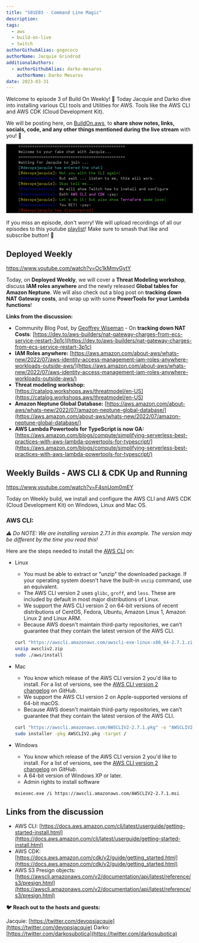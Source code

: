 ```yaml
---
title: "S01E03 - Command Line Magic"
description:
tags:
  - aws
  - build-on-live
  - twitch
authorGithubAlias: gogococo
authorName: Jacquie Grindrod
additionalAuthors: 
  - authorGithubAlias: darko-mesaros
    authorName: Darko Mesaros
date: 2023-03-31
---
```


Welcome to episode 3 of Build On Weekly! 🥳 Today Jacquie and Darko dive into installing various CLI tools and Utilities for AWS. Tools like the AWS CLI and AWS CDK (Cloud Development Kit).

We will be posting here, on [BuildOn.aws](/livestreams/build-on-weekly), to **share show notes, links, socials, code, and any other things mentioned during the live stream** with you! 🚀

![CLI Chat](images/header.png)

If you miss an episode, don't worry! We will upload recordings of all our episodes to this youtube [playlist](https://youtube.com/playlist?list=PLDqi6CuDzubwBQdL4N1tVUwWeNEtOG9vL)! Make sure to smash that like and subscribe button! 🥹

## Deployed Weekly

https://www.youtube.com/watch?v=Oc1kMmvGytY

Today, on **Deployed Weekly**, we will cover a **Threat Modeling workshop**, discuss **IAM roles anywhere** and the newly released **Global tables for Amazon Neptune**. We will also check out a blog post on **tracking down NAT Gateway costs**, and wrap up with some **PowerTools for your Lambda functions**!

**Links from the discussion:**

- Community Blog Post, by [Geoffrey Wiseman](https://dev.to/geoffreywiseman) - On **tracking down NAT Costs**: [https://dev.to/aws-builders/nat-gateway-charges-from-ecs-service-restart-3p1c](https://dev.to/aws-builders/nat-gateway-charges-from-ecs-service-restart-3p1c)
- **IAM Roles anywhere:** [https://aws.amazon.com/about-aws/whats-new/2022/07/aws-identity-access-management-iam-roles-anywhere-workloads-outside-aws/](https://aws.amazon.com/about-aws/whats-new/2022/07/aws-identity-access-management-iam-roles-anywhere-workloads-outside-aws/)
- **Threat modeling workshop:** [https://catalog.workshops.aws/threatmodel/en-US](https://catalog.workshops.aws/threatmodel/en-US)
- **Amazon Neptune Global Database:** [https://aws.amazon.com/about-aws/whats-new/2022/07/amazon-neptune-global-database/](https://aws.amazon.com/about-aws/whats-new/2022/07/amazon-neptune-global-database/)
- **AWS Lambda Powertools for TypeScript is now GA:**[https://aws.amazon.com/blogs/compute/simplifying-serverless-best-practices-with-aws-lambda-powertools-for-typescript/](https://aws.amazon.com/blogs/compute/simplifying-serverless-best-practices-with-aws-lambda-powertools-for-typescript/)

## Weekly Builds - AWS CLI & CDK Up and Running

https://www.youtube.com/watch?v=F4snUom0mEY

Today on Weekly build, we install and configure the AWS CLI and AWS CDK (Cloud Development Kit) on Windows, Linux and Mac OS.

### AWS CLI:

*⚠️ Do NOTE: We are installing version 2.7.1 in this example. The version may be different by the time you read this!*

Here are the steps needed to install the [AWS CLI](https://docs.aws.amazon.com/cli/latest/userguide/getting-started-version.html) on:

- Linux
    - You must be able to extract or "unzip" the downloaded package. If your operating system doesn't have the built-in `unzip` command, use an equivalent.
    - The AWS CLI version 2 uses `glibc`, `groff`, and `less`. These are included by default in most major distributions of Linux.
    - We support the AWS CLI version 2 on 64-bit versions of recent distributions of CentOS, Fedora, Ubuntu, Amazon Linux 1, Amazon Linux 2 and Linux ARM.
    - Because AWS doesn't maintain third-party repositories, we can’t guarantee that they contain the latest version of the AWS CLI.
    ```bash
    curl "https://awscli.amazonaws.com/awscli-exe-linux-x86_64-2.7.1.zip" -o "awscliv2.zip"
    unzip awscliv2.zip
    sudo ./aws/install
    ```
    
- Mac
    - You know which release of the AWS CLI version 2 you'd like to install. For a list of versions, see the [AWS CLI version 2 changelog](https://github.com/aws/aws-cli/blob/v2/CHANGELOG.rst) on *GitHub*.
    - We support the AWS CLI version 2 on Apple-supported versions of 64-bit macOS.
    - Because AWS doesn't maintain third-party repositories, we can’t guarantee that they contain the latest version of the AWS CLI.
    
    ```bash
    curl "https://awscli.amazonaws.com/AWSCLIV2-2.7.1.pkg" -o "AWSCLIV2.pkg"
    sudo installer -pkg AWSCLIV2.pkg -target /
    ```
    
- Windows
    - You know which release of the AWS CLI version 2 you'd like to install. For a list of versions, see the [AWS CLI version 2 changelog](https://github.com/aws/aws-cli/blob/v2/CHANGELOG.rst) on *GitHub*.
    - A 64-bit version of Windows XP or later.
    - Admin rights to install software
    
    ```bash
    msiexec.exe /i https://awscli.amazonaws.com/AWSCLIV2-2.7.1.msi
    ```

## Links from the discussion

- AWS CLI: [https://docs.aws.amazon.com/cli/latest/userguide/getting-started-install.html](https://docs.aws.amazon.com/cli/latest/userguide/getting-started-install.html)
- AWS CDK: [https://docs.aws.amazon.com/cdk/v2/guide/getting_started.html](https://docs.aws.amazon.com/cdk/v2/guide/getting_started.html)
- AWS S3 Presign objects: [https://awscli.amazonaws.com/v2/documentation/api/latest/reference/s3/presign.html](https://awscli.amazonaws.com/v2/documentation/api/latest/reference/s3/presign.html)

**🐦 Reach out to the hosts and guests:**

Jacquie: [https://twitter.com/devopsjacquie](https://twitter.com/devopsjacquie)
Darko: [https://twitter.com/darkosubotica](https://twitter.com/darkosubotica)

